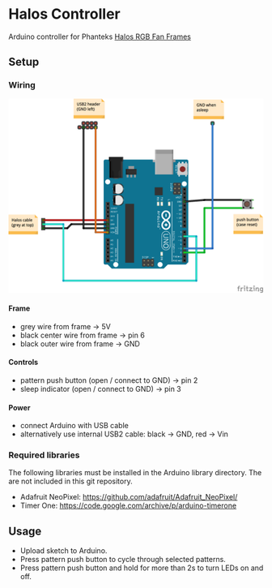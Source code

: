 # Halos Controller

Arduino controller for Phanteks [Halos RGB Fan Frames](http://www.phanteks.com/Halos.html)


## Setup

### Wiring

![Wiring diagram](doc/Wiring_bb.png)

#### Frame

* grey wire from frame -> 5V
* black center wire from frame -> pin 6
* black outer wire from frame -> GND

#### Controls

* pattern push button (open / connect to GND) -> pin 2
* sleep indicator (open / connect to GND) -> pin 3

#### Power

* connect Arduino with USB cable
* alternatively use internal USB2 cable: black -> GND, red -> Vin

### Required libraries

The following libraries must be installed in the Arduino library directory. The are not included in this git repository.

- Adafruit NeoPixel: https://github.com/adafruit/Adafruit_NeoPixel/
- Timer One: https://code.google.com/archive/p/arduino-timerone


## Usage

* Upload sketch to Arduino.
* Press pattern push button to cycle through selected patterns.
* Press pattern push button and hold for more than 2s to turn LEDs on and off.
